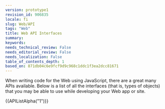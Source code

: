 ```yaml
---
version: prototype1
revision_id: 906835
locale: fi
slug: Web/API
tags: "Web"
title: Web API Interfaces
summary: 
keywords: 
needs_technical_review: False
needs_editorial_review: False
needs_localization: False
table_of_contents_depth: 1
based_on: 871db04c6e9fcf9d9c968c1ddc1f3ea2dcc81671
---
```

<p>When writing code for the Web using JavaScript, there are a great many APIs available. Below is a list of all the interfaces (that is, types of objects) that you may be able to use while developing your Web app or site.</p>

<div>{{APIListAlpha("1")}}</div>

